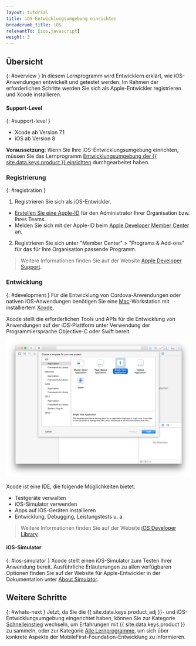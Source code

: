 ```yaml
---
layout: tutorial
title: iOS-Entwicklungsumgebung einrichten
breadcrumb_title: iOS
relevantTo: [ios,javascript]
weight: 3
---
```

<!-- NLS_CHARSET=UTF-8 -->
## Übersicht
{: #overview }
In diesem Lernprogramm wird Entwicklern erklärt, wie iOS-Anwendungen entwickelt und getestet werden. Im Rahmen der erforderlichen Schritte werden Sie sich als Apple-Entwickler registrieren und Xcode installieren. 

#### Support-Level
{: #support-level }

* Xcode ab Version 7.1
* iOS ab Version 8

**Voraussetzung:** Wenn Sie Ihre iOS-Entwicklungsumgebung
einrichten, müssen Sie das Lernprogramm [Entwicklungsumgebung der {{ site.data.keys.product }} einrichten](../mobilefirst/) durchgearbeitet haben. 

### Registrierung
{: #registration }
1. Registrieren Sie sich als iOS-Entwickler. 
 - [Erstellen Sie eine Apple-ID](https://appleid.apple.com/account) für den Administrator Ihrer Organisation bzw. Ihres Teams. 
 - Melden Sie sich mit der Apple-ID beim [Apple Developer Member Center](https://developer.apple.com/) an.
2. Registrieren Sie sich unter "Member Center" > "Programs &amp; Add-ons" für das für Ihre Organisation passende Programm. 

> Weitere Informationen finden Sie auf der Website [Apple Developer Support](https://developer.apple.com/support/). 

### Entwicklung
{: #development }
Für die Entwicklung von Cordova-Anwendungen oder nativen iOS-Anwendungen benötigen
Sie eine [Mac](https://www.apple.com/mac/)-Workstation mit installiertem [Xcode](https://developer.apple.com/xcode/). 

Xcode stellt die erforderlichen Tools und APIs für die Entwicklung von Anwendungen auf der iOS-Plattform unter Verwendung der Programmiersprache Objective-C oder Swift bereit. </p>

![Xcode-IDE](xcode.png)

Xcode ist eine IDE, die folgende Möglichkeiten bietet: 

- Testgeräte verwalten
- iOS-Simulator verwenden
- Apps auf iOS-Geräten installieren
- Entwicklung, Debugging, Leistungstests u. a. 

> Weitere Informationen finden Sie auf der Website [iOS Developer Library](https://developer.apple.com/library/ios/navigation/). 

#### iOS-Simulator
{: #ios-simulator }
Xcode stellt einen iOS-Simulator zum Testen Ihrer Anwendung bereit. Ausführliche Erläuterungen zu allen verfügbaren Optionen
finden Sie
auf der Website für Apple-Entwickler in der Dokumentation unter [About Simulator](https://developer.apple.com/library/ios/documentation/IDEs/Conceptual/iOS_Simulator_Guide/Introduction/Introduction.html). 

## Weitere Schritte
{: #whats-next }
Jetzt, da Sie die {{ site.data.keys.product_adj }}- und iOS-Entwicklungsumgebung eingerichtet haben,
können Sie zur Kategorie [Schnelleinstieg](../../../quick-start/ios/) wechseln, um
Erfahrungen mit {{ site.data.keys.product }} zu sammeln, oder zur Kategorie
[Alle Lernprogramme](../../../all-tutorials), um sich über konkrete Aspekte der
MobileFirst-Foundation-Entwicklung zu informieren. 

